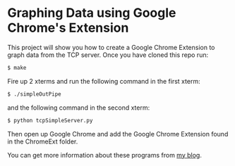 # Graphing Data using Google Chrome's Extension

This project will show you how to create a Google Chrome Extension to graph data from the TCP server.  Once you have cloned this repo run:

```sh
$ make 
```
Fire up 2 xterms and run the following command in the first xterm:

```sh
$ ./simpleOutPipe
```
and the following command in the second xterm:
```sh
$ python tcpSimpleServer.py
```

Then open up Google Chrome and add the Google Chrome Extension found in the ChromeExt folder.

You can get more information about these programs from [my blog](http://salimhaniff.net/blog/Graphing-Data-using-Google-Chromes-Extension#disqus_thread). 

